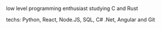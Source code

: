 low level programming enthusiast 
studying C and Rust

techs: Python, React, Node.JS, SQL, C# .Net, Angular and Git
